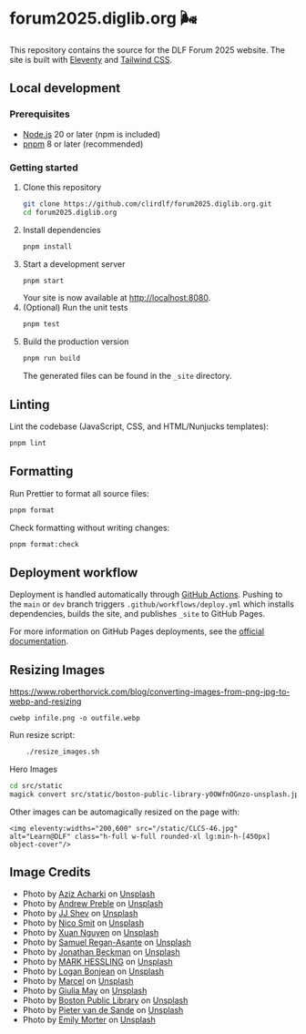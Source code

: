 # forum2025.diglib.org 🌬️

This repository contains the source for the DLF Forum 2025 website. The site is built with
[Eleventy](https://www.11ty.dev/) and [Tailwind CSS](https://tailwindcss.com/).

## Local development

### Prerequisites

- [Node.js](https://nodejs.org/) 20 or later (npm is included)
- [pnpm](https://pnpm.io/) 8 or later (recommended)

### Getting started

1. Clone this repository
   ```bash
   git clone https://github.com/clirdlf/forum2025.diglib.org.git
   cd forum2025.diglib.org
   ```
2. Install dependencies
   ```bash
   pnpm install
   ```
3. Start a development server
   ```bash
   pnpm start
   ```
   Your site is now available at [http://localhost:8080](http://localhost:8080).
4. (Optional) Run the unit tests
   ```bash
   pnpm test
   ```
5. Build the production version
   ```bash
   pnpm run build
   ```
   The generated files can be found in the `_site` directory.

## Linting

Lint the codebase (JavaScript, CSS, and HTML/Nunjucks templates):

```bash
pnpm lint
```

## Formatting

Run Prettier to format all source files:

```bash
pnpm format
```

Check formatting without writing changes:

```bash
pnpm format:check
```

## Deployment workflow

Deployment is handled automatically through [GitHub Actions](https://github.com/features/actions).
Pushing to the `main` or `dev` branch triggers `.github/workflows/deploy.yml` which installs
dependencies, builds the site, and publishes `_site` to GitHub Pages.

For more information on GitHub Pages deployments, see the
[official documentation](https://docs.github.com/en/pages).

## Resizing Images

<https://www.roberthorvick.com/blog/converting-images-from-png-jpg-to-webp-and-resizing>

    cwebp infile.png -o outfile.webp

Run resize script:

```bash
    ./resize_images.sh
```

Hero Images

```bash
cd src/static
magick convert src/static/boston-public-library-y0OWfnOGnzo-unsplash.jpg
```

Other images can be automagically resized on the page with:

    <img eleventy:widths="200,600" src="/static/CLCS-46.jpg" alt="Learn@DLF" class="h-full w-full rounded-xl lg:min-h-[450px] object-cover"/>

## Image Credits

- Photo by
  <a href="https://unsplash.com/@acharki95?utm_content=creditCopyText&utm_medium=referral&utm_source=unsplash">Aziz
  Acharki</a> on
  <a href="https://unsplash.com/photos/selective-focus-photography-of-white-and-orange-petaled-flower-tLsOA0Vlvwk?utm_content=creditCopyText&utm_medium=referral&utm_source=unsplash">Unsplash</a>
- Photo by
  <a href="https://unsplash.com/@apreble?utm_content=creditCopyText&utm_medium=referral&utm_source=unsplash">Andrew
  Preble</a> on
  <a href="https://unsplash.com/photos/low-angle-photography-of-union-station-zrhXd14ICRo?utm_content=creditCopyText&utm_medium=referral&utm_source=unsplash">Unsplash</a>
- Photo by
  <a href="https://unsplash.com/@skjev5280?utm_content=creditCopyText&utm_medium=referral&utm_source=unsplash">JJ
  Shev</a> on
  <a href="https://unsplash.com/photos/union-station-travel-by-train-neon-signage-building-E7_ynWgi9lU?utm_content=creditCopyText&utm_medium=referral&utm_source=unsplash">Unsplash</a>
- Photo by
  <a href="https://unsplash.com/@nicosmit99?utm_content=creditCopyText&utm_medium=referral&utm_source=unsplash">Nico
  Smit</a> on
  <a href="https://unsplash.com/photos/text-QnkzvFCxKrA?utm_content=creditCopyText&utm_medium=referral&utm_source=unsplash">Unsplash</a>
- Photo by
  <a href="https://unsplash.com/@darthxuan?utm_content=creditCopyText&utm_medium=referral&utm_source=unsplash">Xuan
  Nguyen</a> on
  <a href="https://unsplash.com/photos/shallow-focus-photography-of-honey-bee-g6xmTnzy6Us?utm_content=creditCopyText&utm_medium=referral&utm_source=unsplash">Unsplash</a>
- Photo by
  <a href="https://unsplash.com/@reganography?utm_content=creditCopyText&utm_medium=referral&utm_source=unsplash">Samuel
  Regan-Asante</a> on
  <a href="https://unsplash.com/photos/a-neon-sign-that-says-watch-this-space-Rk8fHGGeyr8?utm_content=creditCopyText&utm_medium=referral&utm_source=unsplash">Unsplash</a>
- Photo by
  <a href="https://unsplash.com/@jbecks?utm_content=creditCopyText&utm_medium=referral&utm_source=unsplash">Jonathan
  Beckman</a> on
  <a href="https://unsplash.com/photos/blue-and-yellow-wall-graffiti-pDQRQ7lJxZ4?utm_content=creditCopyText&utm_medium=referral&utm_source=unsplash">Unsplash</a>
- Photo by
  <a href="https://unsplash.com/@mhessling?utm_content=creditCopyText&utm_medium=referral&utm_source=unsplash">MARK
  HESSLING</a> on
  <a href="https://unsplash.com/photos/people-gathering-in-front-of-theater-during-day-nJTM3aXrhFc?utm_content=creditCopyText&utm_medium=referral&utm_source=unsplash">Unsplash</a>
- Photo by
  <a href="https://unsplash.com/@loganbonjean?utm_content=creditCopyText&utm_medium=referral&utm_source=unsplash">Logan
  Bonjean</a> on
  <a href="https://unsplash.com/photos/yellow-and-black-street-lanterns-qgw61durdXo?utm_content=creditCopyText&utm_medium=referral&utm_source=unsplash">Unsplash</a>
- Photo by
  <a href="https://unsplash.com/@wavkind?utm_content=creditCopyText&utm_medium=referral&utm_source=unsplash">Marcel</a>
  on
  <a href="https://unsplash.com/photos/human-hands-doing-heart-gesture-fx39Iesd13M?utm_content=creditCopyText&utm_medium=referral&utm_source=unsplash">Unsplash</a>
- Photo by
  <a href="https://unsplash.com/@giuliamay?utm_content=creditCopyText&utm_medium=referral&utm_source=unsplash">Giulia
  May</a> on
  <a href="https://unsplash.com/photos/info-arrow-signage-8JFMYz-a8Xo?utm_content=creditCopyText&utm_medium=referral&utm_source=unsplash">Unsplash</a>
- Photo by
  <a href="https://unsplash.com/@bostonpubliclibrary?utm_content=creditCopyText&utm_medium=referral&utm_source=unsplash">Boston
  Public Library</a> on
  <a href="https://unsplash.com/photos/cars-on-road-between-high-rise-buildings-during-daytime-y0OWfnOGnzo?utm_content=creditCopyText&utm_medium=referral&utm_source=unsplash">Unsplash</a>
- Photo by
  <a href="https://unsplash.com/@planner1963?utm_content=creditCopyText&utm_medium=referral&utm_source=unsplash">Pieter
  van de Sande</a> on
  <a href="https://unsplash.com/photos/denver-street-artowrk-r6BdUpN_iSk?utm_content=creditCopyText&utm_medium=referral&utm_source=unsplash">Unsplash</a>
- Photo by
  <a href="https://unsplash.com/@emilymorter?utm_content=creditCopyText&utm_medium=referral&utm_source=unsplash">Emily
  Morter</a> on
  <a href="https://unsplash.com/photos/question-mark-neon-signage-8xAA0f9yQnE?utm_content=creditCopyText&utm_medium=referral&utm_source=unsplash">Unsplash</a>
